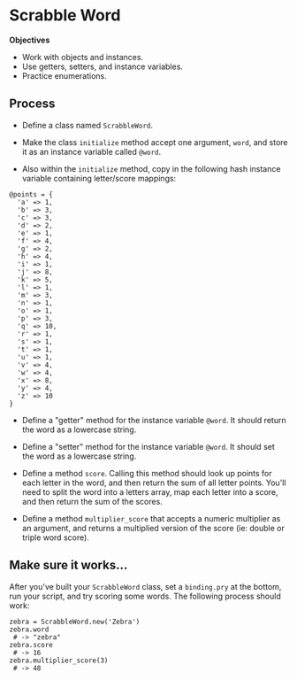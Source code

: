 # Scrabble Word

**Objectives**

- Work with objects and instances.
- Use getters, setters, and instance variables.
- Practice enumerations.


## Process

* Define a class named `ScrabbleWord`.

* Make the class `initialize` method accept one argument, `word`, and store it as an instance variable called `@word`.

* Also within the `initialize` method, copy in the following hash instance variable containing letter/score mappings:

```
@points = {
  'a' => 1,
  'b' => 3,
  'c' => 3,
  'd' => 2,
  'e' => 1,
  'f' => 4,
  'g' => 2,
  'h' => 4,
  'i' => 1,
  'j' => 8,
  'k' => 5,
  'l' => 1,
  'm' => 3,
  'n' => 1,
  'o' => 1,
  'p' => 3,
  'q' => 10,
  'r' => 1,
  's' => 1,
  't' => 1,
  'u' => 1,
  'v' => 4,
  'w' => 4,
  'x' => 8,
  'y' => 4,
  'z' => 10
}
```

* Define a "getter" method for the instance variable `@word`. It should return the word as a lowercase string.

* Define a "setter" method for the instance variable `@word`. It should set the word as a lowercase string.

* Define a method `score`. Calling this method should look up points for each letter in the word, and then return the sum of all letter points. You'll need to split the word into a letters array, map each letter into a score, and then return the sum of the scores.

* Define a method `multiplier_score` that accepts a numeric multiplier as an argument, and returns a multiplied version of the score (ie: double or triple word score).

## Make sure it works...

After you've built your `ScrabbleWord` class, set a `binding.pry` at the bottom, run your script, and try scoring some words. The following process should work:

```
zebra = ScrabbleWord.new('Zebra')
zebra.word
 # -> "zebra"
zebra.score
 # -> 16
zebra.multiplier_score(3)
 # -> 48
```